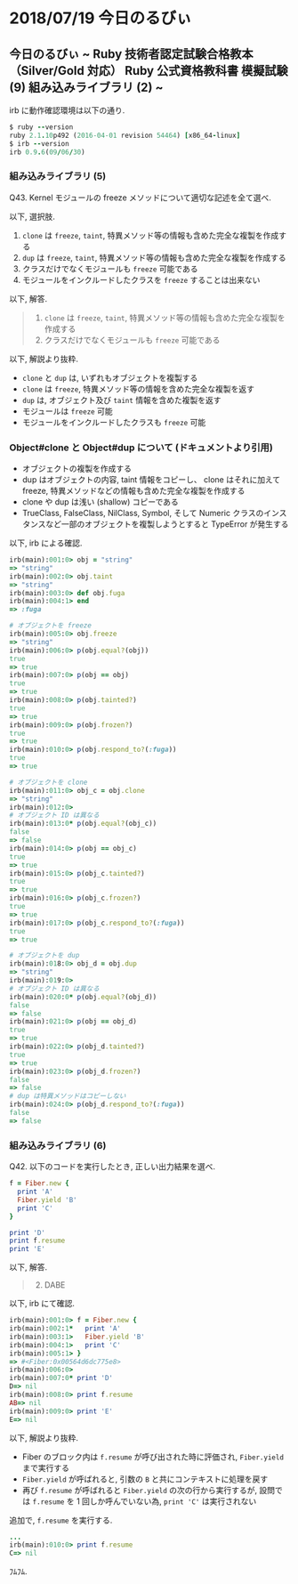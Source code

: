 # 2018/07/19 今日のるびぃ

## 今日のるびぃ ~ Ruby 技術者認定試験合格教本 （Silver/Gold 対応） Ruby 公式資格教科書 模擬試験 (9) 組み込みライブラリ (2) ~

irb に動作確認環境は以下の通り.

```ruby
$ ruby --version
ruby 2.1.10p492 (2016-04-01 revision 54464) [x86_64-linux]
$ irb --version
irb 0.9.6(09/06/30)
```

### 組み込みライブラリ (5)

Q43. Kernel モジュールの freeze メソッドについて適切な記述を全て選べ.

以下, 選択肢.

1. `clone` は `freeze`, `taint`, 特異メソッド等の情報も含めた完全な複製を作成する
2. `dup` は `freeze`, `taint`, 特異メソッド等の情報も含めた完全な複製を作成する
3. クラスだけでなくモジュールも `freeze` 可能である
4. モジュールをインクルードしたクラスを `freeze` することは出来ない

以下, 解答.

> 1. `clone` は `freeze`, `taint`, 特異メソッド等の情報も含めた完全な複製を作成する
> 3. クラスだけでなくモジュールも `freeze` 可能である

以下, 解説より抜粋.

* `clone` と `dup` は, いずれもオブジェクトを複製する
* `clone` は `freeze`, 特異メソッド等の情報を含めた完全な複製を返す
* `dup` は, オブジェクト及び `taint` 情報を含めた複製を返す
* モジュールは `freeze` 可能
* モジュールをインクルードしたクラスも `freeze` 可能

### Object#clone と Object#dup について (ドキュメントより引用)

* オブジェクトの複製を作成する
* dup はオブジェクトの内容, taint 情報をコピーし、 clone はそれに加えて freeze, 特異メソッドなどの情報も含めた完全な複製を作成する
* clone や dup は浅い (shallow) コピーである
* TrueClass, FalseClass, NilClass, Symbol, そして Numeric クラスのインスタンスなど一部のオブジェクトを複製しようとすると TypeError が発生する

以下, irb による確認.

```ruby
irb(main):001:0> obj = "string"
=> "string"
irb(main):002:0> obj.taint
=> "string"
irb(main):003:0> def obj.fuga
irb(main):004:1> end
=> :fuga

# オブジェクトを freeze
irb(main):005:0> obj.freeze
=> "string"
irb(main):006:0> p(obj.equal?(obj))
true
=> true
irb(main):007:0> p(obj == obj)
true
=> true
irb(main):008:0> p(obj.tainted?)
true
=> true
irb(main):009:0> p(obj.frozen?)
true
=> true
irb(main):010:0> p(obj.respond_to?(:fuga))
true
=> true

# オブジェクトを clone
irb(main):011:0> obj_c = obj.clone
=> "string"
irb(main):012:0> 
# オブジェクト ID は異なる
irb(main):013:0* p(obj.equal?(obj_c))
false
=> false
irb(main):014:0> p(obj == obj_c)
true
=> true
irb(main):015:0> p(obj_c.tainted?)
true
=> true
irb(main):016:0> p(obj_c.frozen?)
true
=> true
irb(main):017:0> p(obj_c.respond_to?(:fuga))
true
=> true

# オブジェクトを dup
irb(main):018:0> obj_d = obj.dup
=> "string"
irb(main):019:0> 
# オブジェクト ID は異なる
irb(main):020:0* p(obj.equal?(obj_d))
false
=> false
irb(main):021:0> p(obj == obj_d)
true
=> true
irb(main):022:0> p(obj_d.tainted?)
true
=> true
irb(main):023:0> p(obj_d.frozen?)
false
=> false
# dup は特異メソッドはコピーしない
irb(main):024:0> p(obj_d.respond_to?(:fuga))
false
=> false
```

### 組み込みライブラリ (6)

Q42. 以下のコードを実行したとき, 正しい出力結果を選べ.

```ruby
f = Fiber.new {
  print 'A'
  Fiber.yield 'B'
  print 'C'
}

print 'D'
print f.resume
print 'E'
```

以下, 解答.

> 2. DABE

以下, irb にて確認.

```ruby
irb(main):001:0> f = Fiber.new {
irb(main):002:1*   print 'A'
irb(main):003:1>   Fiber.yield 'B'
irb(main):004:1>   print 'C'
irb(main):005:1> }
=> #<Fiber:0x00564d6dc775e8>
irb(main):006:0> 
irb(main):007:0* print 'D'
D=> nil
irb(main):008:0> print f.resume
AB=> nil
irb(main):009:0> print 'E'
E=> nil
```

以下, 解説より抜粋.

* Fiber のブロック内は `f.resume` が呼び出された時に評価され, `Fiber.yield` まで実行する
* `Fiber.yield` が呼ばれると, 引数の `B` と共にコンテキストに処理を戻す
* 再び `f.resume` が呼ばれると `Fiber.yield` の次の行から実行するが, 設問では `f.resume` を 1 回しか呼んでいない為, `print 'C'` は実行されない

追加で, `f.resume` を実行する.

```ruby
...
irb(main):010:0> print f.resume
C=> nil
```

ﾌﾑﾌﾑ.
